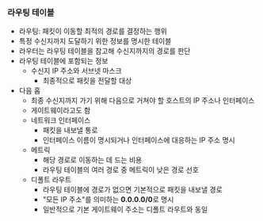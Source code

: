 ### 라우팅 테이블
- 라우팅: 패킷이 이동할 최적의 경로를 결정하는 행위
- 특정 수신지까지 도달하기 위한 정보를 명시한 테이블
- 라우터는 라우팅 테이블을 참고해 수신지까지의 경로를 판단
- 라우팅 테이블에 포함되는 정보
  - 수신지 IP 주소와 서브넷 마스크
    - 최종적으로 패킷을 전달할 대상
- 다음 홉
    - 최종 수신지까지 가기 위해 다음으로 거쳐야 할 호스트의 IP 주소나 인터페이스
    - 게이트웨이라고도 함
  - 네트워크 인터페이스
    - 패킷을 내보낼 통로
    - 인터페이스 이름이 명시되거나 인터페이스에 대응하는 IP 주소 명시
  - 메트릭
    - 해당 경로로 이동하는 데 드는 비용
    - 라우팅 테이블의 여러 경로 중 메트릭이 낮은 경로 선호
  - 디폴트 라우트
    - 라우팅 테이블에 경로가 없으면 기본적으로 패킷을 내보낼 경로
    - "모든 IP  주소"를 의미하는 **0.0.0.0/0**로 명시
    - 일반적으로 기본 게이트웨이 주소는 디폴트 라우트와 동일